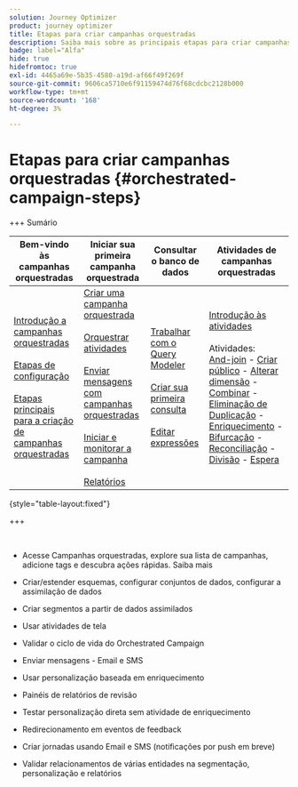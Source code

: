 ```yaml
---
solution: Journey Optimizer
product: journey optimizer
title: Etapas para criar campanhas orquestradas
description: Saiba mais sobre as principais etapas para criar campanhas orquestradas com o Adobe Journey Optimizer
badge: label="Alfa"
hide: true
hidefromtoc: true
exl-id: 4465a69e-5b35-4580-a19d-af66f49f269f
source-git-commit: 9606ca5710e6f91159474d76f68cdcbc2128b000
workflow-type: tm+mt
source-wordcount: '168'
ht-degree: 3%

---
```


# Etapas para criar campanhas orquestradas {#orchestrated-campaign-steps}

+++ Sumário

| Bem-vindo às campanhas orquestradas | Iniciar sua primeira campanha orquestrada | Consultar o banco de dados | Atividades de campanhas orquestradas |
|---|---|---|---|
| [Introdução a campanhas orquestradas](gs-orchestrated-campaigns.md)<br/><br/>[Etapas de configuração](configuration-steps.md)<br/><br/>[Etapas principais para a criação de campanhas orquestradas](gs-campaign-creation.md) | [Criar uma campanha orquestrada](create-orchestrated-campaign.md)<br/><br/>[Orquestrar atividades](orchestrate-activities.md)<br/><br/>[Enviar mensagens com campanhas orquestradas](send-messages.md)<br/><br/>[Iniciar e monitorar a campanha](start-monitor-campaigns.md)<br/><br/>[Relatórios](reporting-campaigns.md) | [Trabalhar com o Query Modeler](orchestrated-query-modeler.md)<br/><br/>[Criar sua primeira consulta](build-query.md)<br/><br/>[Editar expressões](edit-expressions.md) | [Introdução às atividades](activities/about-activities.md)<br/><br/>Atividades:<br/>[And-join](activities/and-join.md) - [Criar público](activities/build-audience.md) - [Alterar dimensão](activities/change-dimension.md) - [Combinar](activities/combine.md) - [Eliminação de Duplicação](activities/deduplication.md) - [Enriquecimento](activities/enrichment.md) - [Bifurcação](activities/fork.md) - [Reconciliação](activities/reconciliation.md) - [Divisão](activities/split.md) - [Espera](activities/wait.md) |

{style="table-layout:fixed"}

+++

<br/>

* Acesse Campanhas orquestradas, explore sua lista de campanhas, adicione tags e descubra ações rápidas. Saiba mais
* Criar/estender esquemas, configurar conjuntos de dados, configurar a assimilação de dados

* Criar segmentos a partir de dados assimilados
* Usar atividades de tela
* Validar o ciclo de vida do Orchestrated Campaign

* Enviar mensagens - Email e SMS
* Usar personalização baseada em enriquecimento
* Painéis de relatórios de revisão

* Testar personalização direta sem atividade de enriquecimento
* Redirecionamento em eventos de feedback
* Criar jornadas usando Email e SMS (notificações por push em breve)

* Validar relacionamentos de várias entidades na segmentação, personalização e relatórios




